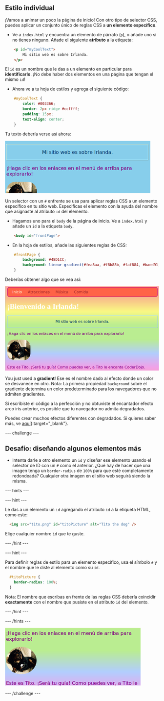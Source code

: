 ## Estilo individual

¡Vamos a animar un poco la página de inicio! Con otro tipo de selector CSS, puedes aplicar un conjunto único de reglas CSS a **un elemento específico**.

+ Ve a `index.html` y encuentra un elemento de párrafo (`p`), o añade uno si no tienes ninguno. Añade el siguiente **atributo** a la etiqueta:

```html
    <p id="myCoolText">
        Mi sitio web es sobre Irlanda.
    </p> 
```

El `id` es un nombre que le das a un elemento en particular para **identificarlo**. ¡No debe haber dos elementos en una página que tengan el mismo `id`!

+ Ahora ve a tu hoja de estilos y agrega el siguiente código:

```css
    #myCoolText {
        color: #003366;
        border: 2px ridge #ccffff;
        padding: 15px;
        text-align: center;
    }
```

Tu texto debería verse así ahora:

![Texto con un color diferente y un borde a su alrededor](images/paragraphIdStyle.png)

Un selector con un `#` enfrente se usa para aplicar reglas CSS a un elemento específico en tu sitio web. Especificas el elemento con la ayuda del nombre que asignaste al atributo `id` del elemento.

+ Hagamos uno para el `body` de la página de inicio. Ve a `index.html` y añade un `id` a la etiqueta `body`.

```html
    <body id="frontPage">
```

+ En la hoja de estilos, añade las siguientes reglas de CSS:

```css
    #frontPage {
        background: #48D1CC;
        background: linear-gradient(#fea3aa, #f8b88b, #faf884, #baed91, #baed91, #b2cefe, #f2a2e8, #fea3aa);
    }
```

Deberías obtener algo que se vea así:

![Fondo degradado del arco iris](images/frontPageIdStyles.png)

You just used a **gradient**! Ese es el nombre dado al efecto donde un color se desvanece en otro. Nota: La primera propiedad `background` sobre el gradiente determina un color predeterminado para los navegadores que no admiten gradientes.

Si escribiste el código a la perfección y no obtuviste el encantador efecto arco iris anterior, es posible que tu navegador no admita degradados.

Puedes crear muchos efectos diferentes con degradados. Si quieres saber más, ve [aquí](http://dojo.soy/html2-css-gradients){:target="_blank"}.

\--- challenge \---

## Desafío: diseñando algunos elementos más

+ Intenta darle a otro elemento un `id` y diseñar ese elemento usando el selector de ID con un `#` como el anterior. ¿Qué hay de hacer que una imagen tenga un `border-radius` de `100%` para que esté completamente redondeada? Cualquier otra imagen en el sitio web seguirá siendo la misma. 

\--- hints \---

\--- hint \---

Le das a un elemento un `id` agregando el atributo `id` a la etiqueta HTML, como este:

```html
  <img src="tito.png" id="titoPicture" alt="Tito the dog" />        
```

Elige cualquier nombre `id` que te guste.

\--- /hint \---

\--- hint \---

Para definir reglas de estilo para un elemento específico, usa el símbolo `#` y el nombre que le diste al elemento como su `id`.

```css
  #titoPicture {
    border-radius: 100%;
  }
```

Nota: El nombre que escribas en frente de las reglas CSS debería coincidir **exactamente** con el nombre que pusiste en el atributo `id` del elemento.

\--- /hint \---

\--- /hints \---

![Una imagen redonda de Tito con un borde blanco](images/titoPictureIdStyle.png)

\--- /challenge \---